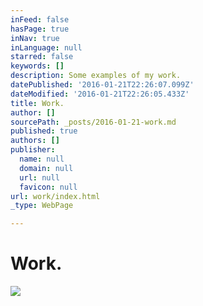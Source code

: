 ```yaml
---
inFeed: false
hasPage: true
inNav: true
inLanguage: null
starred: false
keywords: []
description: Some examples of my work.
datePublished: '2016-01-21T22:26:07.099Z'
dateModified: '2016-01-21T22:26:05.433Z'
title: Work.
author: []
sourcePath: _posts/2016-01-21-work.md
published: true
authors: []
publisher:
  name: null
  domain: null
  url: null
  favicon: null
url: work/index.html
_type: WebPage

---
```

# Work.
![](https://the-grid-user-content.s3-us-west-2.amazonaws.com/afa3551f-19f7-41ac-9aa4-6ec8445d88af.jpg)
